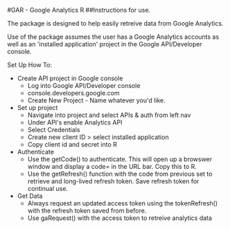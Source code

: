 #GAR - Google Analytics R
##Instructions for use.

The package is designed to help easily retreive data from Google Analytics. 

Use of the package assumes the user has a Google Analytics accounts as well as an 'installed application' project in the Google API/Developer console. 


Set Up How To:
* Create API project in Google console
  * Log into Google API/Developer console
  * console.developers.google.com
  * Create New Project - Name whatever you'd like.
* Set up project
  * Navigate into project and select APIs & auth from left nav
  * Under API's enable Analytics API
  * Select Credentials
  * Create new client ID > select installed application
  * Copy client id and secret into R
* Authenticate
  * Use the getCode() to authenticate. This will open up a browswer window and display a code= in the URL bar. Copy this to R.
  * Use the getRefresh() function with the code from previous set to retrieve and long-lived refresh token. Save refresh token for continual use.
* Get Data
  * Always request an updated access token using the tokenRefresh() with the refresh token saved from before.
  * Use gaRequest() with the access token to retreive analytics data

